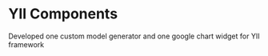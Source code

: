 YII Components
==============

Developed one custom model generator and one google chart widget for YII framework
